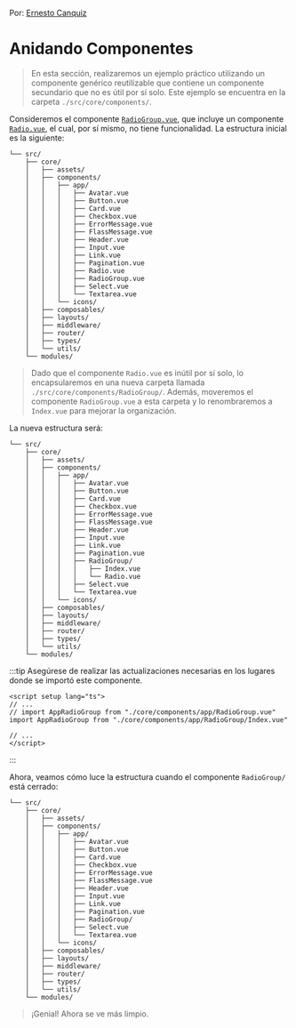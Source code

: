 Por: [Ernesto Canquiz](https://github.com/ecanquiz)

# Anidando Componentes

>En esta sección, realizaremos un ejemplo práctico utilizando un componente genérico reutilizable que contiene un componente secundario que no es útil por sí solo. Este ejemplo se encuentra en la carpeta `./src/core/components/`.

Consideremos el componente [`RadioGroup.vue`](https://ecanquiz.github.io/vue-forms-tuto/tuto/app-radiogroup.html), que incluye un componente [`Radio.vue`](https://ecanquiz.github.io/vue-forms-tuto/tuto/app-radio.html), el cual, por sí mismo, no tiene funcionalidad. La estructura inicial es la siguiente:

```sh{16,17}
└── src/
    ├── core/
    │   ├── assets/
    │   ├── components/
    │   │   ├── app/
    │   │   │   ├── Avatar.vue
    │   │   │   ├── Button.vue
    │   │   │   ├── Card.vue
    │   │   │   ├── Checkbox.vue
    │   │   │   ├── ErrorMessage.vue
    │   │   │   ├── FlassMessage.vue
    │   │   │   ├── Header.vue
    │   │   │   ├── Input.vue
    │   │   │   ├── Link.vue
    │   │   │   ├── Pagination.vue
    │   │   │   ├── Radio.vue
    │   │   │   ├── RadioGroup.vue
    │   │   │   ├── Select.vue
    │   │   │   └── Textarea.vue    
    │   │   └── icons/ 
    │   ├── composables/
    │   ├── layouts/
    │   ├── middleware/
    │   ├── router/
    │   ├── types/
    │   └── utils/
    └── modules/
```

>Dado que el componente `Radio.vue` es inútil por sí solo, lo encapsularemos en una nueva carpeta llamada `./src/core/components/RadioGroup/`. Además, moveremos el componente `RadioGroup.vue` a esta carpeta y lo renombraremos a `Index.vue` para mejorar la organización.

La nueva estructura será:

```sh{16,17,18}
└── src/
    ├── core/
    │   ├── assets/
    │   ├── components/
    │   │   ├── app/
    │   │   │   ├── Avatar.vue
    │   │   │   ├── Button.vue
    │   │   │   ├── Card.vue
    │   │   │   ├── Checkbox.vue
    │   │   │   ├── ErrorMessage.vue
    │   │   │   ├── FlassMessage.vue
    │   │   │   ├── Header.vue
    │   │   │   ├── Input.vue
    │   │   │   ├── Link.vue
    │   │   │   ├── Pagination.vue
    │   │   │   ├── RadioGroup/
    │   │   │   │   ├── Index.vue
    │   │   │   │   └── Radio.vue
    │   │   │   ├── Select.vue
    │   │   │   └── Textarea.vue    
    │   │   └── icons/ 
    │   ├── composables/
    │   ├── layouts/
    │   ├── middleware/
    │   ├── router/
    │   ├── types/
    │   └── utils/
    └── modules/
```

:::tip
Asegúrese de realizar las actualizaciones necesarias en los lugares donde se importó este componente.
```vue{3,4}
<script setup lang="ts">
// ...
// import AppRadioGroup from "./core/components/app/RadioGroup.vue"
import AppRadioGroup from "./core/components/app/RadioGroup/Index.vue"

// ...
</script>
```
:::

Ahora, veamos cómo luce la estructura cuando el componente `RadioGroup/` está cerrado:

```sh{16}
└── src/
    ├── core/
    │   ├── assets/
    │   ├── components/
    │   │   ├── app/
    │   │   │   ├── Avatar.vue
    │   │   │   ├── Button.vue
    │   │   │   ├── Card.vue
    │   │   │   ├── Checkbox.vue
    │   │   │   ├── ErrorMessage.vue
    │   │   │   ├── FlassMessage.vue
    │   │   │   ├── Header.vue
    │   │   │   ├── Input.vue
    │   │   │   ├── Link.vue
    │   │   │   ├── Pagination.vue
    │   │   │   ├── RadioGroup/
    │   │   │   ├── Select.vue
    │   │   │   └── Textarea.vue    
    │   │   └── icons/ 
    │   ├── composables/
    │   ├── layouts/
    │   ├── middleware/
    │   ├── router/
    │   ├── types/
    │   └── utils/
    └── modules/
```

>¡Genial! Ahora se ve más limpio.
